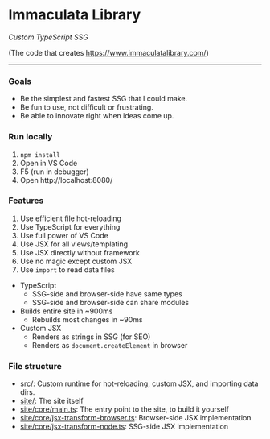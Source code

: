 # Immaculata Library

*Custom TypeScript SSG*

(The code that creates https://www.immaculatalibrary.com/)

---

### Goals

* Be the simplest and fastest SSG that I could make.
* Be fun to use, not difficult or frustrating.
* Be able to innovate right when ideas come up.

### Run locally

1. `npm install`
2. Open in VS Code
3. F5 (run in debugger)
4. Open http://localhost:8080/

### Features

1. Use efficient file hot-reloading
2. Use TypeScript for everything
3. Use full power of VS Code
4. Use JSX for all views/templating
5. Use JSX directly without framework
6. Use no magic except custom JSX
7. Use `import` to read data files

* TypeScript
  * SSG-side and browser-side have same types
  * SSG-side and browser-side can share modules
* Builds entire site in ~900ms
  * Rebuilds most changes in ~90ms
* Custom JSX
  * Renders as strings in SSG (for SEO)
  * Renders as `document.createElement` in browser

### File structure

* [src/](src/): Custom runtime for hot-reloading, custom JSX, and importing data dirs.
* [site/](site/): The site itself
* [site/core/main.ts](site/core/main.ts): The entry point to the site, to build it yourself
* [site/core/jsx-transform-browser.ts](site/core/jsx-transform-browser.ts): Browser-side JSX implementation
* [site/core/jsx-transform-node.ts](site/core/jsx-transform-node.ts): SSG-side JSX implementation
